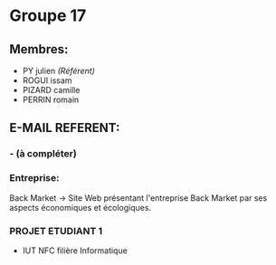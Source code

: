 # Groupe 17


## Membres:
  - PY julien *(Référent)*
  - ROGUI issam
  - PIZARD camille
  - PERRIN romain


## E-MAIL REFERENT:
  ### - (à compléter)


### Entreprise:
  Back Market -> Site Web présentant l'entreprise Back Market par ses aspects économiques et écologiques.

### PROJET ETUDIANT 1
  - IUT NFC filière Informatique 
